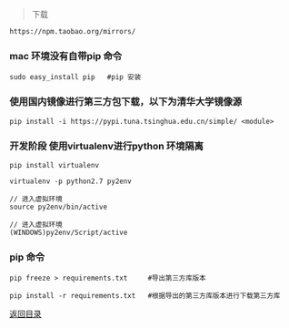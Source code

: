 >下载

    https://npm.taobao.org/mirrors/


### mac 环境没有自带pip 命令
    sudo easy_install pip   #pip 安装

### 使用国内镜像进行第三方包下载，以下为清华大学镜像源
    pip install -i https://pypi.tuna.tsinghua.edu.cn/simple/ <module>


### 开发阶段 使用virtualenv进行python 环境隔离
    pip install virtualenv

    virtualenv -p python2.7 py2env
    
    // 进入虚拟环境
    source py2env/bin/active
    
    // 进入虚拟环境
    (WINDOWS)py2env/Script/active
    
### pip 命令
    pip freeze > requirements.txt     #导出第三方库版本
    
    pip install -r requirements.txt   #根据导出的第三方库版本进行下载第三方库
    
    
    
    
[返回目录](../README.md)